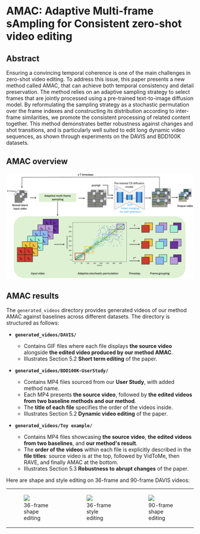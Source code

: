 # AMAC: Adaptive Multi-frame sAmpling for Consistent zero-shot video editing

## Abstract
Ensuring a convincing temporal coherence is one of the main challenges in zero-shot video editing. To address this issue, this paper presents a new method called AMAC, that can achieve both temporal consistency and detail preservation. The method relies on an adaptive sampling strategy to select frames that are jointly processed using a pre-trained text-to-image diffusion model. By reformulating the sampling strategy as a stochastic permutation over the frame indexes and constructing its distribution according to inter-frame similarities, we promote the consistent processing of related content together. This method demonstrates better robustness against changes and shot transitions, and is particularly well suited to edit long dynamic video sequences, as shown through experiments on the DAVIS and BDD100K datasets.

## AMAC overview
[![PDF Thumbnail](fig/AMAC-overview.png)](fig/AMAC-overview.pdf)

## AMAC results
The `generated_videos` directory provides generated videos of our method AMAC against baselines across different datasets. The directory is structured as follows:

- **`generated_videos/DAVIS/`**  
  - Contains GIF files where each file displays **the source video** alongside **the edited video produced by our method AMAC**.
  - Illustrates Section 5.2 **Short term editing** of the paper.

- **`generated_videos/BDD100K-UserStudy/`**  
  - Contains MP4 files sourced from our **User Study**, with added method name. 
  - Each MP4 presents **the source video**, followed by **the edited videos from two baseline methods and our method**.  
  - The **title of each file** specifies the order of the videos inside.
  - Illustrates Section 5.2 **Dynamic video editing** of the paper.

- **`generated_videos/Toy example/`**  
  - Contains MP4 files showcasing **the source video**, **the edited videos from two baselines**, and **our method's result**.  
  - The **order of the videos** within each file is explicitly described in the **file titles**: source video is at the top, followed by VidToMe, then RAVE, and finally AMAC at the bottom.
  - Illustrates Section 5.3 **Robustness to abrupt changes** of the paper.

Here are shape and style editing on 36-frame and 90-frame DAVIS videos:

<table>
<tr>
  <td>
    <figure>
      <img src="generated_videos/DAVIS/a pitbull_source-AMAC.gif">
      <figcaption>36-frame shape editing</figcaption>
    </figure>
  </td>
  <td>
    <figure>
      <img src="generated_videos/DAVIS/a dog is moving on a snowy field_source-AMAC.gif">
      <figcaption>36-frame style editing</figcaption>
    </figure>
  </td>
  <td>
    <figure>
      <img src="generated_videos/DAVIS/a black cat is running_source-AMAC.gif">
      <figcaption>90-frame shape editing</figcaption>
    </figure>
  </td>
</tr>
</table>
